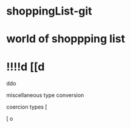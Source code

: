 # shoppingList-git
# world of shoppping list
!!!!d
[[d
===========================
ddo

miscellaneous
type conversion

coercion types 
[

[
o
